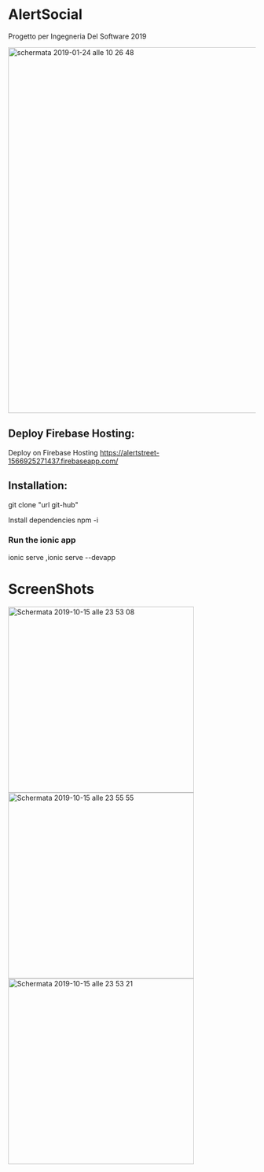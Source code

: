 # AlertSocial
Progetto per Ingegneria Del Software 2019 

<img width="744" alt="schermata 2019-01-24 alle 10 26 48" src="">


## Deploy Firebase Hosting:
Deploy on Firebase Hosting https://alertstreet-1566925271437.firebaseapp.com/

## Installation:
git clone "url git-hub"

Install dependencies npm -i


### Run the ionic app

 ionic serve ,ionic serve --devapp


# ScreenShots

<img width="378" alt="Schermata 2019-10-15 alle 23 53 08" src="https://user-images.githubusercontent.com/25299965/66873475-d47cbe80-efa8-11e9-8d83-ffe8080f6f3f.png">

<img width="378" alt="Schermata 2019-10-15 alle 23 55 55" src="https://user-images.githubusercontent.com/25299965/66873577-05f58a00-efa9-11e9-96b0-e7255e2378de.png">

<img width="378" alt="Schermata 2019-10-15 alle 23 53 21" src="https://user-images.githubusercontent.com/25299965/66873543-fa09c800-efa8-11e9-90a5-958e8a9a2d41.png">
